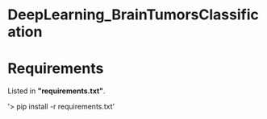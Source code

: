 # DeepLearning_BrainTumorsClassification


# Requirements

Listed in **"requirements.txt"**.

'> pip install -r requirements.txt'
